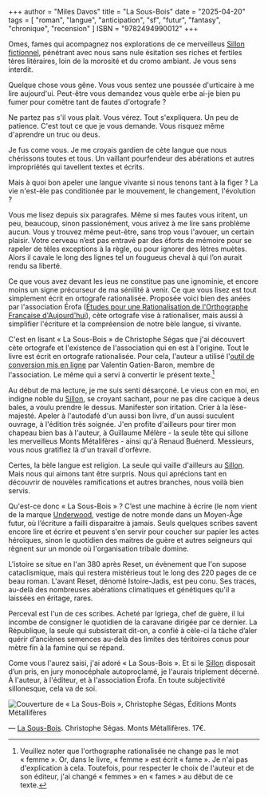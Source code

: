 +++
author = "Miles Davos"
title = "La Sous-Bois"
date = "2025-04-20"
tags = [
    "roman", "langue", "anticipation", "sf", "futur", "fantasy", "chronique", "recension"
]
ISBN = "9782494990012"
+++

Omes, fames qui acompagnez nos explorations de ce merveilleus [Sillon fictionnel](https://sillon-fictionnel.club/), pénétrant avec nous sans nule ésitation ses riches et fertiles tères litéraires, loin de la morosité et du cromo ambiant. Je vous sens interdit.

Quelque chose vous gêne. Vous vous sentez une poussée d'urticaire à me lire aujourd'ui. Peut-être vous demandez vous quèle erbe ai-je bien pu fumer pour comètre tant de fautes d'ortografe ?

Ne partez pas s'il vous plait. Vous vérez. Tout s'expliquera. Un peu de patience. C'est tout ce que je vous demande. Vous risquez même d'aprendre un truc ou deus.

Je fus come vous. Je me croyais gardien de cète langue que nous chérissons toutes et tous. Un vaillant pourfendeur des abérations et autres impropriétés qui tavellent textes et écrits.

Mais à quoi bon apeler une langue vivante si nous tenons tant à la figer ? La vie n'est-èle pas conditionée par le mouvement, le changement, l'évolution ?

Vous me lisez depuis six paragrafes. Même si mes fautes vous iritent, un peu, beaucoup, sinon passionément, vous arivez à me lire sans problème aucun. Vous y trouvez même peut-être, sans trop vous l'avouer, un certain plaisir. Votre cerveau n’est pas entravé par des éforts de mémoire pour se rapeler de tèles exceptions à la règle, ou pour ignorer des lètres muètes. Alors il cavale le long des lignes tel un fougueus cheval à qui l’on aurait rendu sa liberté.

Ce que vous avez devant les ieus ne constitue pas une ignominie, et encore moins un signe précurseur de ma sénilité à venir. Ce que vous lisez est tout simplement écrit en ortografe rationalisée. Proposée voici bien des anées par l'association Érofa ([Études pour une Rationalisation de l'Orthographe Française d'Aujourd'hui](https://www.erofa.org/qui-sommes-nous/)), cète ortografe vise à rationaliser, mais aussi à simplifier l'écriture et la compréension de notre bèle langue, si vivante.

C'est en lisant « La Sous-Bois » de Christophe Ségas que j'ai découvert cète ortografe et l'existence de l'association qui en est à l'origine. Tout le livre est écrit en ortografe rationalisée. Pour cela, l'auteur a utilisé l'[outil de conversion mis en ligne](https://orthographe-rationnelle.info/) par Valentin Gatien-Baron, membre de l'association. Le même qui a servi à convertir le présent texte.[^1]

Au début de ma lecture, je me suis senti désarçoné. Le vieus con en moi, en indigne noble du [Sillon](https://sillon-fictionnel.club/auteurs/), se croyant sachant, pour ne pas dire cacique à deus bales, a voulu prendre le dessus. Manifester son iritation. Crier à la lèse-majesté. Apeler à l'autodafé d'un aussi bon livre, d'un aussi suculent ouvrage, à l'édition très soignée. J'en profite d'ailleurs pour tirer mon chapeau bien bas à l'auteur, à Guillaume Mélère - la seule tête qui sillone les merveilleus Monts Métalifères - ainsi qu'à Renaud Buénerd. Messieurs, vous nous gratifiez là d'un travail d'orfèvre.

Certes, la bèle langue est religion. La seule qui vaille d'ailleurs au [Sillon](https://sillon-fictionnel.club/apropos/). Mais nous qui aimons tant être surpris. Nous qui aprécions tant en découvrir de nouvèles ramifications et autres branches, nous voilà bien servis.

Qu'est-ce donc « La Sous-Bois » ? C’est une machine à écrire (le nom vient de la marque [Underwood](https://fr.wikipedia.org/wiki/Underwood_(machine_%C3%A0_%C3%A9crire)), vestige de notre monde dans un Moyen-Âge futur, où l’écriture a failli disparaitre à jamais. Seuls quelques scribes savent encore lire et écrire et peuvent s'en servir pour coucher sur papier les actes héroïques, sinon le quotidien des maitres de guère et autres seigneurs qui règnent sur un monde où l'organisation tribale domine.

L'istoire se situe en l'an 380 après Reset, un évènement que l'on supose cataclismique, mais qui restera mistérieus tout le long des 220 pages de ce beau roman. L'avant Reset, dénomé Istoire-Jadis, est peu conu. Ses traces, au-delà des nombreuses abérations climatiques et génétiques qu'il a laissées en éritage, rares.

Perceval est l'un de ces scribes. Acheté par Igriega, chef de guère, il lui incombe de consigner le quotidien de la caravane dirigée par ce dernier. La République, la seule qui subsisterait dit-on, a confié à cèle-ci la tâche d’aler quérir d’anciènes semences au-delà des limites des téritoires conus pour mètre fin à la famine qui se répand.

Come vous l'aurez saisi, j'ai adoré « La Sous-Bois ». Et si le [Sillon](https://sillon-fictionnel.club/) disposait d’un pris, en jury monocéphale autoproclamé, je l'aurais triplement décerné. À l'auteur, à l'éditeur, et à l'association Érofa. En toute subjectivité sillonesque, cela va de soi.

![Couverture de « La Sous-Bois », Christophe Ségas, Éditions Monts Métallifères](/images/la-sous-bois.jpeg)

—
[La Sous-Bois](https://monts-metalliferes.com/la-sous-bois). Christophe Ségas. Monts Métallifères. 17€.

[^1]: Veuillez noter que l'orthographe rationalisée ne change pas le mot « femme ». Or, dans le livre, « femme » est écrit « fame ». Je n'ai pas d'explication à cela. Toutefois, pour respecter le choix de l'auteur et de son éditeur, j'ai changé « femmes » en « fames » au début de ce texte.
